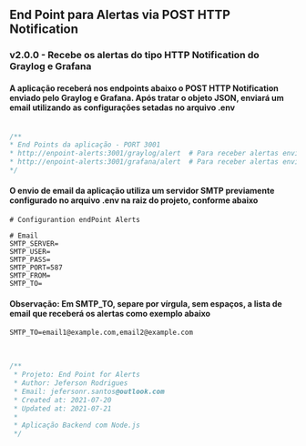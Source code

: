 ## End Point para Alertas via POST HTTP Notification

### <strong>v2.0.0</strong> - Recebe os alertas do tipo HTTP Notification do Graylog e Grafana
#### A aplicação receberá nos endpoints abaixo o POST HTTP Notification enviado pelo Graylog e Grafana. Após tratar o objeto JSON, enviará um email utilizando as configurações setadas no arquivo <strong>.env</strong><br><br>
```js
/**
* End Points da aplicação - PORT 3001
* http://enpoint-alerts:3001/graylog/alert  # Para receber alertas enviado pelo GRAYLOG
* http://enpoint-alerts:3001/grafana/alert  # Para receber alertas enviado pelo GRAFANA
*/
```

#### O envio de email da aplicação utiliza um servidor SMTP previamente configurado no arquivo .env na raiz do projeto, conforme abaixo

```env
# Configurantion endPoint Alerts

# Email
SMTP_SERVER=
SMTP_USER=
SMTP_PASS=
SMTP_PORT=587
SMTP_FROM=
SMTP_TO=
```
#### <strong>Observação: </strong> Em SMTP_TO, separe por vírgula, sem espaços, a lista de email que receberá os alertas como exemplo abaixo
```env
SMTP_TO=email1@example.com,email2@example.com
```
<br>

```js
/**
 * Projeto: End Point for Alerts
 * Author: Jeferson Rodrigues
 * Email: jefersonr.santos@outlook.com
 * Created at: 2021-07-20
 * Updated at: 2021-07-21
 * 
 * Aplicação Backend com Node.js
 */
```
